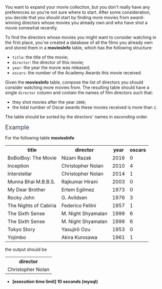 <p>You want to expand your movie collection, but you don't really have any preferences so you're not sure where to start. After some consideration, you decide that you should start by finding more movies from award-winning directors whose movies you already own and who have shot a movie somewhat recently.</p>
<p>To find the directors whose movies you might want to consider watching in the first place, you've created a database of all the films you already own and stored them in a <strong>moviesInfo</strong> table, which has the following structure:</p>
<ul>
<li><code>title</code>: the title of the movie;</li>
<li><code>director</code>: the director of this movie;</li>
<li><code>year</code>: the year the movie was released;</li>
<li><code>oscars</code>: the number of the Academy Awards this movie received.</li>
</ul>
<p>Given the <strong>moviesInfo</strong> table, compose the list of directors you should consider watching more movies from. The resulting table should have a single <code>director</code> column and contain the names of film directors such that:</p>
<ul>
<li>they shot movies after the year <code>2000</code>;</li>
<li>the total number of Oscar awards these movies received is more than <code>2</code>.</li>
</ul>
<p>The table should be sorted by the directors' names in <em>ascending</em> order.</p>
<p><span class="markdown--header" style="color:#2b3b52;font-size:1.4em">Example</span></p>
<p>For the following table <strong>moviesInfo</strong></p>
<table><tr>
</tr><tr>
<th>title</th>
<th>director</th>
<th>year</th>
<th>oscars</th>
</tr>
<tr>
<td>BoBoiBoy: The Movie</td>
<td>Nizam Razak</td>
<td>2016</td>
<td>0</td>
</tr>
<tr>
<td>Inception</td>
<td>Christopher Nolan</td>
<td>2010</td>
<td>4</td>
</tr>
<tr>
<td>Interstellar</td>
<td>Christopher Nolan</td>
<td>2014</td>
<td>1</td>
</tr>
<tr>
<td>Munna Bhai M.B.B.S.</td>
<td>Rajkumar Hirani</td>
<td>2003</td>
<td>0</td>
</tr>
<tr>
<td>My Dear Brother</td>
<td>Ertem Egilmez</td>
<td>1973</td>
<td>0</td>
</tr>
<tr>
<td>Rocky	John</td>
<td>G. Avildsen</td>
<td>1976</td>
<td>3</td>
</tr>
<tr>
<td>The Nights of Cabiria</td>
<td>Federico Fellini</td>
<td>1957</td>
<td>1</td>
</tr>
<tr>
<td>The Sixth Sense</td>
<td>M. Night Shyamalan</td>
<td>1999</td>
<td>6</td>
</tr>
<tr>
<td>The Sixth Sense</td>
<td>M. Night Shyamalan</td>
<td>1999</td>
<td>6</td>
</tr>
<tr>
<td>Tokyo Story</td>
<td>Yasujirô Ozu</td>
<td>1953</td>
<td>0</td>
</tr>
<tr>
<td>Yojimbo</td>
<td>Akira Kurosawa</td>
<td>1961</td>
<td>1</td>
</tr>
</table>
<p>the output should be</p>
<table>
<tr>
<th>director</th>
</tr>
<tr>
<td>Christopher Nolan</td>
</tr>
</table>
<ul>
<li><strong>[execution time limit] 10 seconds (mysql)</strong></li>
</ul>
